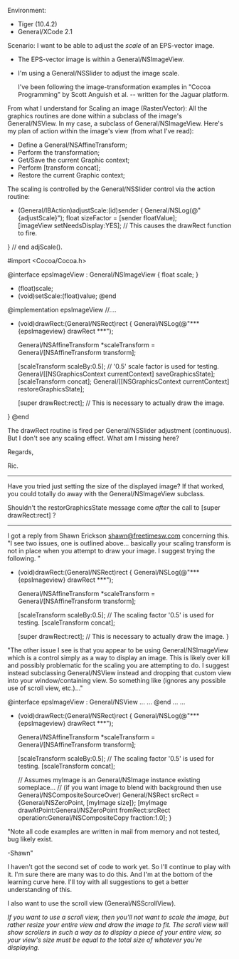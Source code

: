 

Environment:

* Tiger (10.4.2)
* General/XCode 2.1


Scenario:
    I want to be able to adjust the *scale* of an EPS-vector image. 




* The EPS-vector image is within a General/NSImageView.
* I'm using a General/NSSlider to adjust the image scale.


    I've been following the image-transformation examples in "Cocoa Programming" by Scott Anguish et al.  -- written for the Jaguar platform.

From what I understand for Scaling an image (Raster/Vector):
All the graphics routines are done within a subclass of the image's General/NSView.    In my case, a subclass of General/NSImageView.
Here's my plan of action within the image's view (from what I've read):

* Define a General/NSAffineTransform;
* Perform the <scale> transformation;
* Get/Save the current Graphic context;
* Perform [transform concat];
* Restore the current Graphic context;


The scaling is controlled by the General/NSSlider control via the action routine:
    
- (General/IBAction)adjustScale:(id)sender  {
    General/NSLog(@"{adjustScale}");
    float sizeFactor = [sender floatValue];    
    [imageView setNeedsDisplay:YES];        // This causes the drawRect function to fire.

} // end adjScale().


    
#import <Cocoa/Cocoa.h>

@interface epsImageView : General/NSImageView
{
    float scale;
}
- (float)scale;
- (void)setScale:(float)value;
@end



    

@implementation epsImageView
//....
- (void)drawRect:(General/NSRect)rect {
    General/NSLog(@"*** {epsImageview} drawRect ***");
        
    General/NSAffineTransform *scaleTransform = General/[NSAffineTransform transform];

    [scaleTransform scaleBy:0.5];  // '0.5' scale factor is used for testing.
    General/[[NSGraphicsContext currentContext] saveGraphicsState];
    [scaleTransform concat];
    General/[[NSGraphicsContext currentContext] restoreGraphicsState];
    
    [super drawRect:rect];   // This is necessary to actually draw the image.

}
@end


The drawRect routine is fired per General/NSSlider adjustment (continuous).  But I don't see any scaling effect.
What am I missing here?

Regards,

Ric.

----

Have you tried just setting the size of the displayed image? If that worked, you could totally do away with the General/NSImageView subclass.

Shouldn't the restorGraphicsState message come _after_ the call to [super drawRect:rect] ? 

----

I got a reply from Shawn Erickson <shawn@freetimesw.com> concerning this.
"I see two issues, one is outlined above... basically your scaling transform is not in place when you attempt to draw your image. I suggest trying the following.
"
    

- (void)drawRect:(General/NSRect)rect {
    General/NSLog(@"*** {epsImageview} drawRect ***");

    General/NSAffineTransform *scaleTransform = General/[NSAffineTransform transform];

    [scaleTransform scaleBy:0.5];  // The scaling factor '0.5' is used for testing.
    [scaleTransform concat];

    [super drawRect:rect];   // This is necessary to actually draw the image.
}



"The other issue I see is that you appear to be using General/NSImageView which is a control simply as a way to display an image. This is likely over kill and possibly problematic for the scaling you are attempting to do. I suggest instead subclassing General/NSView instead and dropping that custom view into your window/containing view. So something like (ignores any possible use of scroll view, etc.)..."
    
@interface epsImageView : General/NSView
...
...
@end
...
...
- (void)drawRect:(General/NSRect)rect {
    General/NSLog(@"*** {epsImageview} drawRect ***");

    General/NSAffineTransform *scaleTransform = General/[NSAffineTransform transform];

    [scaleTransform scaleBy:0.5];  // The scaling factor '0.5' is used for testing.
    [scaleTransform concat];

    // Assumes myImage is an General/NSImage instance existing someplace...
    // (if you want image to blend with background then use General/NSCompositeSourceOver)
    General/NSRect srcRect = {General/NSZeroPoint, [myImage size]};
    [myImage drawAtPoint:General/NSZeroPoint fromRect:srcRect operation:General/NSCompositeCopy fraction:1.0];
}

"Note all code examples are written in mail from memory and not tested, bug likely exist.

-Shawn"

I haven't got the second set of code to work yet.  So I'll continue to play with it.  I'm sure there are many was to do this.   And I'm at the bottom of the learning curve here.  I'll toy with all suggestions to get a better understanding of this.

I also want to use the scroll view (General/NSScrollView).

*If you want to use a scroll view, then you'll not want to scale the image, but rather resize your entire view and draw the image to fit. The scroll view will show scrollers in such a way as to display a piece of your entire view, so your view's size must be equal to the total size of whatever you're displaying.*